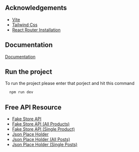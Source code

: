 ## Acknowledgements

- [Vite](https://vitejs.dev/guide/#scaffolding-your-first-vite-project)
- [Tailwind Css](https://tailwindcss.com/docs/guides/vite)
- [React Router Installation](https://reactrouter.com/en/main/start/tutorial#setup)

## Documentation

[Documentation](https://linktodocumentation)

## Run the project

To run the project please enter that porject and hit this command

```bash
  npm run dev
```

## Free API Resource

- [Fake Store API](https://fakestoreapi.com/)
- [Fake Store API (All Products)](https://fakestoreapi.com/products)
- [Fake Store API (Single Product)](https://fakestoreapi.com/products/2)
- [Json Place Holder](https://jsonplaceholder.typicode.com/)
- [Json Place Holder (All Posts)](https://jsonplaceholder.typicode.com/posts)
- [Json Place Holder (Single Posts)](https://jsonplaceholder.typicode.com/posts/1)
